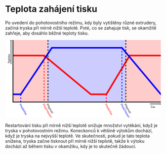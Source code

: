 Teplota zahájení tisku
====
Po uvedení do pohotovostního režimu, kdy byly vytištěny různé extrudery, začíná tryska při mírně nižší teplotě. Poté, co se zahajuje tisk, se okamžitě zahřeje, aby dosáhlo běžné teploty tisku.

![K přepnutí extrudéru dochází při mírně nižší teplotě, než je běžná teplota tisku](../images/temperature_regulation_cs.svg)

Restartování tisku při mírně nižší teplotě snižuje množství vytékání, když je tryska v pohotovostním režimu. Koneckonců k většině výtokům dochází, když je tryska na nejvyšší teplotě. Ve skutečnosti, pokud je tato teplota snížena, tryska začne tisknout při mírně nižší teplotě, takže k výtoku dochází až během tisku v okamžiku, kdy je to skutečně žádoucí.
